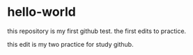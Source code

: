 # hello-world
this repository is my first github test. 
the first edits to practice.

this edit is my two practice for study github.

